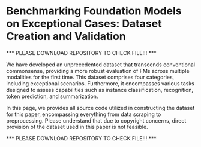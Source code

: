 # Benchmarking Foundation Models on Exceptional Cases: Dataset Creation and Validation

*** PLEASE DOWNLOAD REPOSITORY TO CHECK FILE!!! ***

We have developed an unprecedented dataset that transcends conventional commonsense, providing a more robust evaluation of FMs across multiple modalities for the first time. This dataset comprises four categories, including exceptional scenarios. Furthermore, it encompasses various tasks designed to assess capabilities such as instance classification, recognition, token prediction, and summarization.

In this page, we provides all source code utilized in constructing the dataset for this paper, encompassing everything from data scraping to preprocessing. Please understand that due to copyright concerns, direct provision of the dataset used in this paper is not feasible.

*** PLEASE DOWNLOAD REPOSITORY TO CHECK FILE!!! ***
